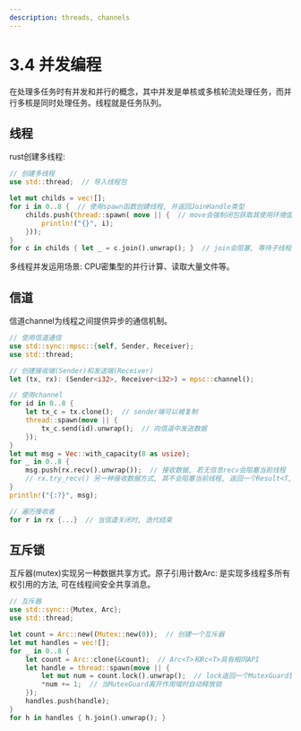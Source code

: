 ```yaml
---
description: threads, channels
---
```


# 3.4 并发编程

在处理多任务时有并发和并行的概念，其中并发是单核或多核轮流处理任务，而并行多核是同时处理任务。线程就是任务队列。

## 线程

rust创建多线程:

```rust
// 创建多线程
use std::thread;  // 导入线程包

let mut childs = vec![];
for i in 0..8 {  // 使用spawn函数创建线程, 并返回JoinHandle类型
    childs.push(thread::spawn( move || {  // move会强制闭包获取其使用环境值的所有权
        println!("{}", i);
    }));
}
for c in childs { let _ = c.join().unwrap(); }  // join会阻塞, 等待子线程结束
```

多线程并发运用场景: CPU密集型的并行计算、读取大量文件等。

## 信道

信道channel为线程之间提供异步的通信机制。

```rust
// 使用信道通信
use std::sync::mpsc::{self, Sender, Receiver};
use std::thread;

// 创建接收端(Sender)和发送端(Receiver)
let (tx, rx): (Sender<i32>, Receiver<i32>) = mpsc::channel();

// 使用channel
for id in 0..8 {
    let tx_c = tx.clone();  // sender端可以被复制
    thread::spawn(move || {
        tx_c.send(id).unwrap();  // 向信道中发送数据
    });
}
let mut msg = Vec::with_capacity(8 as usize);
for _ in 0..8 { 
    msg.push(rx.recv().unwrap());  // 接收数据, 若无信息recv会阻塞当前线程
    // rx.try_recv() 另一种接收数据方式, 其不会阻塞当前线程, 返回一个Result<T, E>
}
println!("{:?}", msg);

// 遍历接收者
for r in rx {...}  // 当信道关闭时, 迭代结束
```

## 互斥锁

互斥器(mutex)实现另一种数据共享方式。原子引用计数Arc<T>: 是实现多线程多所有权引用的方法, 可在线程间安全共享消息。

```rust
// 互斥器
use std::sync::{Mutex, Arc};
use std::thread;

let count = Arc::new((Mutex::new(0));  // 创建一个互斥器
let mut handles = vec![];
for _ in 0..8 {
    let count = Arc::clone(&count);  // Arc<T>和Rc<T>具有相同API
    let handle = thread::spawn(move || {
        let mut num = count.lock().unwrap();  // lock返回一个MutexGuard智能指针
        *num += 1;  // 当MutexGuard离开作用域时自动释放锁
    });
    handles.push(handle);
}
for h in handles { h.join().unwrap(); }
```